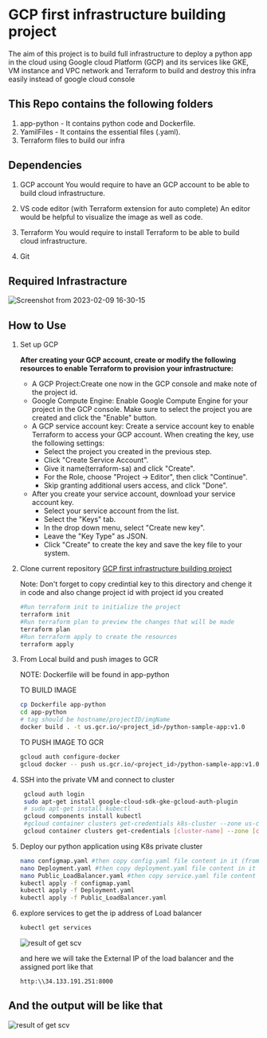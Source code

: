 # GCP first infrastructure building project

The aim of this project is to build full infrastructure to deploy a python app in the cloud using Google cloud Platform (GCP) and its services like GKE, VM instance and VPC network and Terraform to build and destroy this infra easily instead of google cloud console

## This Repo contains the following folders

1. app-python - It contains python code and Dockerfile.
2. YamilFiles - It contains the essential files (.yaml).
3. Terraform files  to build our infra

## Dependencies

1. GCP account
    You would require to have an GCP account to be able to build cloud infrastructure.

2. VS code editor (with Terraform extension for auto complete)
    An editor would be helpful to visualize the image as well as code.

3. Terraform
    You would require to install Terraform to be able to build cloud infrastructure.

4. Git

## Required Infrastracture

![Screenshot from 2023-02-09 16-30-15](https://user-images.githubusercontent.com/57557314/217871474-502744c2-7391-4d5e-9f31-3764cc76432e.png)

## How to Use

1. Set up GCP

    **After creating your GCP account, create or modify the following resources to enable Terraform to provision your infrastructure:**

    - A GCP Project:Create one now in the GCP console and make note of the project id.
    - Google Compute Engine: Enable Google Compute Engine for your project in the GCP console. Make  sure to select the project you are created and click the "Enable" button.
    - A GCP service account key: Create a service account key to enable Terraform to access your GCP account.
    When creating the key, use the following settings:
      - Select the project you created in the previous step.
      - Click "Create Service Account".
      - Give it name(terraform-sa)  and click "Create".
      - For the Role, choose "Project -> Editor", then click "Continue".
      - Skip granting additional users access, and click "Done".
    - After you create your service account, download your service account key.
      - Select your service account from the list.
      - Select the "Keys" tab.
      - In the drop down menu, select "Create new key".
      - Leave the "Key Type" as JSON.
      - Click "Create" to create the key and save the key file to your system.
  
2. Clone current repository [GCP first infrastructure building project](https://github.com/nagy004/gcp-project-byTerraform)

    Note: Don't forget to copy credintial key to this directory and chenge it in code and also change project id with project id you created

    ``` bash
    #Run terraform init to initialize the project
    terraform init 
    #Run terraform plan to preview the changes that will be made
    terraform plan
    #Run terraform apply to create the resources
    terraform apply
    ```

3. From Local build and push images to GCR

   NOTE: Dockerfile will be found in app-python

    TO BUILD IMAGE

    ``` bash
    cp Dockerfile app-python
    cd app-python
    # tag should be hostname/projectID/imgName
    docker build . -t us.gcr.io/<project_id>/python-sample-app:v1.0 
    ```

    TO PUSH IMAGE TO GCR

    ```bash
    gcloud auth configure-docker
    gcloud docker -- push us.gcr.io/<project_id>/python-sample-app:v1.0 
    ```

4. SSH into the private VM and connect to cluster

    ```bash
     gcloud auth login
     sudo apt-get install google-cloud-sdk-gke-gcloud-auth-plugin
     # sudo apt-get install kubectl
     gcloud components install kubectl
     #gcloud container clusters get-credentials k8s-cluster --zone us-central1-a --project shrouk-iti
     gcloud container clusters get-credentials [cluster-name] --zone [cluster-zone] --project[project-id]
    ```

5. Deploy our python application using K8s private cluster

    ```bash
    nano configmap.yaml #then copy config.yaml file content in it (from yamifiles directory)
    nano Deployment.yaml #then copy deployment.yaml file content in it (from yamifiles directory)
    nano Public_LoadBalancer.yaml #then copy service.yaml file content in it (from yamifiles directory)
    kubectl apply -f configmap.yaml
    kubectl apply -f Deployment.yaml
    kubectl apply -f Public_LoadBalancer.yaml
    ```

6. explore services to get the ip address of Load balancer

    ```bash
    kubectl get services
    ```

    ![result of get scv](result_Pics/LoadBalancerResult.png "External IP")

    and here we will take the External IP of the load balancer and the assigned port like that

    ```http:\\34.133.191.251:8000```

## And the output will be like that

![result of get scv](result_Pics/output.png "Output")
